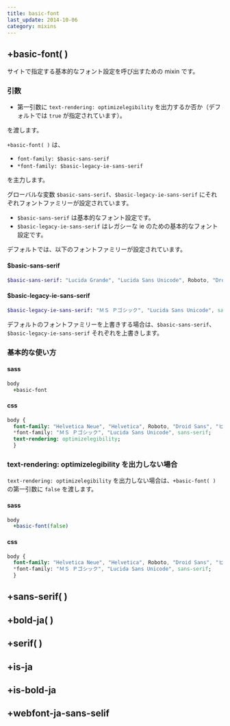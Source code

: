 ```yaml
---
title: basic-font
last_update: 2014-10-06
category: mixins
---
```


## +basic-font( )

サイトで指定する基本的なフォント設定を呼び出すための mixin です。

### 引数

- 第一引数に `text-rendering: optimizelegibility` を出力するか否か（デフォルトでは `true` が指定されています）。

を渡します。

`+basic-font( )` は、

- `font-family: $basic-sans-serif` 
- `*font-family: $basic-legacy-ie-sans-serif`

を主力します。

グローバルな変数 `$basic-sans-serif`、`$basic-legacy-ie-sans-serif` にそれぞれフォントファミリーが設定されています。

- `$basic-sans-serif` は基本的なフォント設定です。
- `$basic-legacy-ie-sans-serif` はレガシーな ie のための基本的なフォント設定です。

デフォルトでは、以下のフォントファミリーが設定されています。

#### $basic-sans-serif

```sass
$basic-sans-serif: "Lucida Grande", "Lucida Sans Unicode", Roboto, "Droid Sans", "ヒラギノ角ゴ ProN", "Hiragino Kaku Gothic ProN", "游ゴシック", YuGothic, "メイリオ", Meiryo, "ＭＳ Ｐゴシック", Helvetica, Arial, Verdana, sans-serif !default
```

#### $basic-legacy-ie-sans-serif

```sass
$basic-legacy-ie-sans-serif: "ＭＳ Ｐゴシック", "Lucida Sans Unicode", sans-serif !default
```

デフォルトのフォントファミリーを上書きする場合は、`$basic-sans-serif`、`$basic-legacy-ie-sans-serif` それぞれを上書きします。

### 基本的な使い方

#### sass

```sass
body
  +basic-font
```

#### css

```sass
body {
  font-family: "Helvetica Neue", "Helvetica", Roboto, "Droid Sans", "ヒラギノ角ゴ ProN", "Hiragino Kaku Gothic ProN", "游ゴシック", YuGothic, "メイリオ", Meiryo, "ＭＳ Ｐゴシック", Helvetica, Arial, Verdana, sans-serif;
  *font-family: "ＭＳ Ｐゴシック", "Lucida Sans Unicode", sans-serif;
  text-rendering: optimizelegibility;
  }
```

### text-rendering: optimizelegibility を出力しない場合

`text-rendering: optimizelegibility` を出力しない場合は、`+basic-font( )` の第一引数に `false` を渡します。

#### sass

```sass
body
  +basic-font(false)
```

#### css

```sass
body {
  font-family: "Helvetica Neue", "Helvetica", Roboto, "Droid Sans", "ヒラギノ角ゴ ProN", "Hiragino Kaku Gothic ProN", "游ゴシック", YuGothic, "メイリオ", Meiryo, "ＭＳ Ｐゴシック", Helvetica, Arial, Verdana, sans-serif;
  *font-family: "ＭＳ Ｐゴシック", "Lucida Sans Unicode", sans-serif;
  }
```

## +sans-serif( )

## +bold-ja( )

## +serif( )

## +is-ja

## +is-bold-ja

## +webfont-ja-sans-selif
